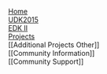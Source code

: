 [Home](http://www.tianocore.org)<br/>
[UDK2015](https://github.com/tianocore/tianocore.github.io/wiki/UDK2015)<br/>
[EDK II](http://www.tianocore.org/edk2/)<br/>
[Projects](http://www.tianocore.org/projects.html)<br/>
[[Additional Projects Other]]<br/>
[[Community Information]]<br/>
[[Community Support]]